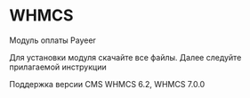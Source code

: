 WHMCS
======
Модуль оплаты Payeer

Для установки модуля скачайте все файлы.
Далее следуйте прилагаемой инструкции

Поддержка версии CMS WHMCS 6.2, WHMCS 7.0.0